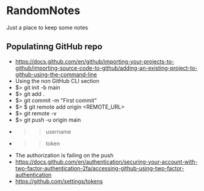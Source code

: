 # RandomNotes
Just a place to keep some notes

## Populatinng GitHub repo
* https://docs.github.com/en/github/importing-your-projects-to-github/importing-source-code-to-github/adding-an-existing-project-to-github-using-the-command-line
* Using the non GitHub CLI section
* $> git init -b main
* $> git add . 
* $> git commit -m "First commit"
* $> $ git remote add origin  <REMOTE_URL> 
* $> git remote -v
* $> git push -u origin main
* >> username
* >> token 
* The authorization is failing on the push
* https://docs.github.com/en/authentication/securing-your-account-with-two-factor-authentication-2fa/accessing-github-using-two-factor-authentication
* https://github.com/settings/tokens


